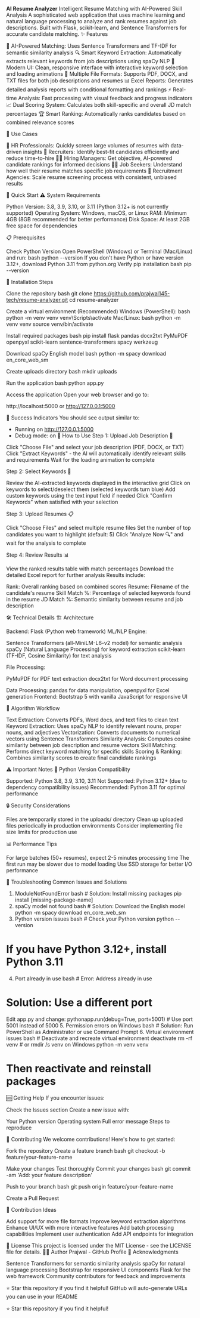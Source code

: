 **AI Resume Analyzer**
Intelligent Resume Matching with AI-Powered Skill Analysis
A sophisticated web application that uses machine learning and natural language processing to analyze and rank resumes against job descriptions. Built with Flask, scikit-learn, and Sentence Transformers for accurate candidate matching.
✨ Features

🤖 AI-Powered Matching: Uses Sentence Transformers and TF-IDF for semantic similarity analysis
🔍 Smart Keyword Extraction: Automatically extracts relevant keywords from job descriptions using spaCy NLP
🎨 Modern UI: Clean, responsive interface with interactive keyword selection and loading animations
📁 Multiple File Formats: Supports PDF, DOCX, and TXT files for both job descriptions and resumes
📊 Excel Reports: Generates detailed analysis reports with conditional formatting and rankings
⚡ Real-time Analysis: Fast processing with visual feedback and progress indicators
📈 Dual Scoring System: Calculates both skill-specific and overall JD match percentages
🏆 Smart Ranking: Automatically ranks candidates based on combined relevance scores

🎯 Use Cases

👔 HR Professionals: Quickly screen large volumes of resumes with data-driven insights
🎯 Recruiters: Identify best-fit candidates efficiently and reduce time-to-hire
👨‍💼 Hiring Managers: Get objective, AI-powered candidate rankings for informed decisions
👨‍🎓 Job Seekers: Understand how well their resume matches specific job requirements
🏢 Recruitment Agencies: Scale resume screening process with consistent, unbiased results

🚀 Quick Start
⚠️ System Requirements

Python Version: 3.8, 3.9, 3.10, or 3.11 (Python 3.12+ is not currently supported)
Operating System: Windows, macOS, or Linux
RAM: Minimum 4GB (8GB recommended for better performance)
Disk Space: At least 2GB free space for dependencies

📋 Prerequisites

Check Python Version
Open PowerShell (Windows) or Terminal (Mac/Linux) and run:
bash python --version
If you don't have Python or have version 3.12+, download Python 3.11 from python.org
Verify pip installation
bash pip --version


🔧 Installation Steps

Clone the repository
bash  git clone https://github.com/prajwal145-tech/resume-analyzer.git
cd resume-analyzer

Create a virtual environment (Recommended)
Windows (PowerShell):
bash  python -m venv venv
venv\Scripts\activate
Mac/Linux:
bash  python -m venv venv
source venv/bin/activate

Install required packages
bash  pip install flask pandas docx2txt PyMuPDF openpyxl scikit-learn sentence-transformers spacy werkzeug

Download spaCy English model
bash  python -m spacy download en_core_web_sm

Create uploads directory
bash  mkdir uploads

Run the application
bash  python app.py

Access the application
Open your web browser and go to:

http://localhost:5000 or
http://127.0.0.1:5000



🎉 Success Indicators
You should see output similar to:
* Running on http://127.0.0.1:5000
* Debug mode: on
📖 How to Use
Step 1: Upload Job Description 📄

Click "Choose File" and select your job description (PDF, DOCX, or TXT)
Click "Extract Keywords" - the AI will automatically identify relevant skills and requirements
Wait for the loading animation to complete

Step 2: Select Keywords 🎯

Review the AI-extracted keywords displayed in the interactive grid
Click on keywords to select/deselect them (selected keywords turn blue)
Add custom keywords using the text input field if needed
Click "Confirm Keywords" when satisfied with your selection

Step 3: Upload Resumes 📋

Click "Choose Files" and select multiple resume files
Set the number of top candidates you want to highlight (default: 5)
Click "Analyze Now 🔍" and wait for the analysis to complete

Step 4: Review Results 📊

View the ranked results table with match percentages
Download the detailed Excel report for further analysis
Results include:

Rank: Overall ranking based on combined scores
Resume: Filename of the candidate's resume
Skill Match %: Percentage of selected keywords found in the resume
JD Match %: Semantic similarity between resume and job description



🛠️ Technical Details
🏗️ Architecture

Backend: Flask (Python web framework)
ML/NLP Engine:

Sentence Transformers (all-MiniLM-L6-v2 model) for semantic analysis
spaCy (Natural Language Processing) for keyword extraction
scikit-learn (TF-IDF, Cosine Similarity) for text analysis


File Processing:

PyMuPDF for PDF text extraction
docx2txt for Word document processing


Data Processing: pandas for data manipulation, openpyxl for Excel generation
Frontend: Bootstrap 5 with vanilla JavaScript for responsive UI

🧮 Algorithm Workflow

Text Extraction: Converts PDFs, Word docs, and text files to clean text
Keyword Extraction: Uses spaCy NLP to identify relevant nouns, proper nouns, and adjectives
Vectorization: Converts documents to numerical vectors using Sentence Transformers
Similarity Analysis: Computes cosine similarity between job description and resume vectors
Skill Matching: Performs direct keyword matching for specific skills
Scoring & Ranking: Combines similarity scores to create final candidate rankings

⚠️ Important Notes
🐍 Python Version Compatibility

Supported: Python 3.8, 3.9, 3.10, 3.11
Not Supported: Python 3.12+ (due to dependency compatibility issues)
Recommended: Python 3.11 for optimal performance

🔒 Security Considerations

Files are temporarily stored in the uploads/ directory
Clean up uploaded files periodically in production environments
Consider implementing file size limits for production use

📊 Performance Tips

For large batches (50+ resumes), expect 2-5 minutes processing time
The first run may be slower due to model loading
Use SSD storage for better I/O performance

🐛 Troubleshooting
Common Issues and Solutions
1. ModuleNotFoundError
bash # Solution: Install missing packages
pip install [missing-package-name]
2. spaCy model not found
bash # Solution: Download the English model
python -m spacy download en_core_web_sm
3. Python version issues
bash # Check your Python version
python --version
# If you have Python 3.12+, install Python 3.11
4. Port already in use
bash # Error: Address already in use
# Solution: Use a different port
Edit app.py and change:
pythonapp.run(debug=True, port=5001)  # Use port 5001 instead of 5000
5. Permission errors on Windows
bash # Solution: Run PowerShell as Administrator or use Command Prompt
6. Virtual environment issues
bash # Deactivate and recreate virtual environment
deactivate
rm -rf venv  # or rmdir /s venv on Windows
python -m venv venv
# Then reactivate and reinstall packages
🆘 Getting Help
If you encounter issues:

Check the Issues section
Create a new issue with:

Your Python version
Operating system
Full error message
Steps to reproduce



🤝 Contributing
We welcome contributions! Here's how to get started:

Fork the repository
Create a feature branch
bash git checkout -b feature/your-feature-name

Make your changes
Test thoroughly
Commit your changes
bash git commit -am 'Add: your feature description'

Push to your branch
bash git push origin feature/your-feature-name

Create a Pull Request

🎯 Contribution Ideas

Add support for more file formats
Improve keyword extraction algorithms
Enhance UI/UX with more interactive features
Add batch processing capabilities
Implement user authentication
Add API endpoints for integration

📄 License
This project is licensed under the MIT License - see the LICENSE file for details.
👨‍💻 Author
Prajwal - GitHub Profile
🙏 Acknowledgments

Sentence Transformers for semantic similarity analysis
spaCy for natural language processing
Bootstrap for responsive UI components
Flask for the web framework
Community contributors for feedback and improvements

⭐ Star this repository if you find it helpful!
GitHub will auto-generate URLs you can use in your README

⭐ Star this repository if you find it helpful!

